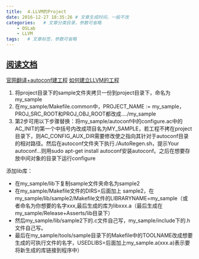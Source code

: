 ```yaml
---
title:  4.LLVM的Project
date: 2016-12-27 18:35:26 # 文章生成时间，一般不改
categories:   # 文章分类目录，参数可省略
    - OSLab
    - LLVM
tags:   # 文章标签，参数可省略
---
```

## [阅读文档](http://llvm.org/docs/Projects.html)
[官网翻译+autoconf建工程](http://blog.csdn.net/ioripolo/article/details/5413343)
[如何建立LLVM的工程](http://blog.csdn.net/snsn1984/article/details/8099105)
1. 将project目录下的sample文件夹拷贝一份到project目录下，命名为my_sample
2. 在my_sample/Makefile.common中，PROJECT_NAME := my_sample，PROJ_SRC_ROOT和PROJ_OBJ_ROOT都改成..../my_sample
3. 第2步可用以下步骤替换：将my_sample/autoconf中的configure.ac中的AC_INIT的第一个中括号内改成项目名为MY_SAMPLE，若工程不拷在project目录下，则AC_CONFIG_AUX_DIR需要修改使之指向其针对于autoconf目录的相对路径。然后在autoconf文件夹下执行./AutoRegen.sh，提示Your autoconf...则用sudo apt-get install autoconf安装autoconf。之后在想要存放中间对象的目录下运行configure

添加lib库：
* 在my_sample/lib下复制sample文件夹命名为sample2
* 在my_sample/Makefile文件的DIRS=后面加上 sample2，在my_sample/lib/sample2/Makefile文件的LIBRARYNAME=my_sample（或者命名为你想要的名字xxx,最后生成的库为libxxx.a（最后生成在my_sample/Release+Asserts/lib目录下）
* 然后my_sample/lib/sample2下的.c文件自己写，my_sample/include下的.h文件自己写。
* 最后在my_sample/tools/sample目录下的Makefile中的TOOLNAME改成想要生成的可执行文件的名字，USEDLIBS=后面加上my_sample.a(xxx.a)表示要将新生成的库链接到程序中）
```

```